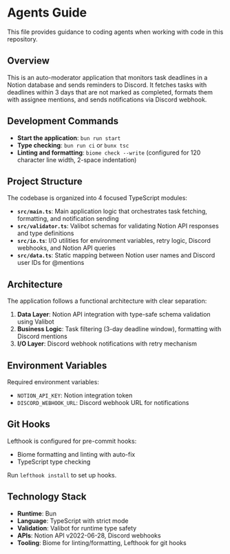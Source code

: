 # Agents Guide

This file provides guidance to coding agents when working with code in this repository.

## Overview

This is an auto-moderator application that monitors task deadlines in a Notion database and sends reminders to Discord. It fetches tasks with deadlines within 3 days that are not marked as completed, formats them with assignee mentions, and sends notifications via Discord webhook.

## Development Commands

- **Start the application**: `bun run start`
- **Type checking**: `bun run ci` or `bunx tsc`
- **Linting and formatting**: `biome check --write` (configured for 120 character line width, 2-space indentation)

## Project Structure

The codebase is organized into 4 focused TypeScript modules:

- **`src/main.ts`**: Main application logic that orchestrates task fetching, formatting, and notification sending
- **`src/validator.ts`**: Valibot schemas for validating Notion API responses and type definitions
- **`src/io.ts`**: I/O utilities for environment variables, retry logic, Discord webhooks, and Notion API queries  
- **`src/data.ts`**: Static mapping between Notion user names and Discord user IDs for @mentions

## Architecture

The application follows a functional architecture with clear separation:

1. **Data Layer**: Notion API integration with type-safe schema validation using Valibot
2. **Business Logic**: Task filtering (3-day deadline window), formatting with Discord mentions
3. **I/O Layer**: Discord webhook notifications with retry mechanism

## Environment Variables

Required environment variables:
- `NOTION_API_KEY`: Notion integration token
- `DISCORD_WEBHOOK_URL`: Discord webhook URL for notifications

## Git Hooks

Lefthook is configured for pre-commit hooks:
- Biome formatting and linting with auto-fix
- TypeScript type checking

Run `lefthook install` to set up hooks.

## Technology Stack

- **Runtime**: Bun
- **Language**: TypeScript with strict mode
- **Validation**: Valibot for runtime type safety
- **APIs**: Notion API v2022-06-28, Discord webhooks
- **Tooling**: Biome for linting/formatting, Lefthook for git hooks
